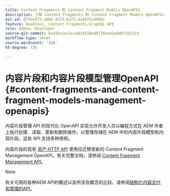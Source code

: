 ```yaml
---
title: Content Fragments 和 Content Fragment Models OpenAPIs
description: 了解 Content Fragments 和 Content Fragment Models OpenAPIs。
exl-id: 077eed73-a066-4273-b2f5-da4bf5cd900c
feature: Headless, Content Fragments,GraphQL API
role: Admin, Developer
source-git-commit: 5e2d5a1ec2cca834338ed0178eee3a94b71d2119
workflow-type: tm+mt
source-wordcount: '124'
ht-degree: 73%

---
```


# 内容片段和内容片段模型管理OpenAPI {#content-fragments-and-content-fragment-models-management-openapis}

内容片段管理 API 的现代化 OpenAPI 实现允许开发人员以编程方式在 AEM 作者上执行创建、读取、更新和删除操作，以管理存储在 AEM 中的内容片段模型和内容片段。这些 API 支持多种用例。

内容片段的现有 [资产 HTTP API](https://experienceleague.adobe.com/zh-hans/docs/experience-manager-cloud-service/content/assets/admin/mac-api-assets) 使用应迁移至新的 Content Fragment Management OpenAPI。有关完整文档，请参阅 [Content Fragment Management API](https://developer.adobe.com/experience-cloud/experience-manager-apis/api/stable/sites/)。

>[!NOTE]
>
>有关可用的各种AEM API的概述以及所涉及概念的比较，请参阅[结构化内容交付和管理的API](/help/headless/apis-headless-and-content-fragments.md)。
